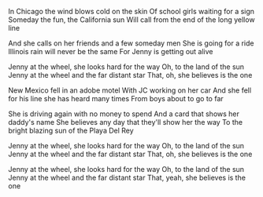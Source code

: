 In Chicago the wind blows cold on the skin
Of school girls waiting for a sign
Someday the fun, the California sun
Will call from the end of the long yellow line

And she calls on her friends and a few someday men
She is going for a ride
Illinois rain will never be the same
For Jenny is getting out alive

Jenny at the wheel, she looks hard for the way
Oh, to the land of the sun
Jenny at the wheel and the far distant star
That, oh, she believes is the one

New Mexico fell in an adobe motel
With JC working on her car
And she fell for his line she has heard many times
From boys about to go to far

She is driving again with no money to spend
And a card that shows her daddy's name
She believes any day that they'll show her the way
To the bright blazing sun of the Playa Del Rey

Jenny at the wheel, she looks hard for the way
Oh, to the land of the sun
Jenny at the wheel and the far distant star
That, oh, she believes is the one

Jenny at the wheel, she looks hard for the way
Oh, to the land of the sun
Jenny at the wheel and the far distant star
That, yeah, she believes is the one
